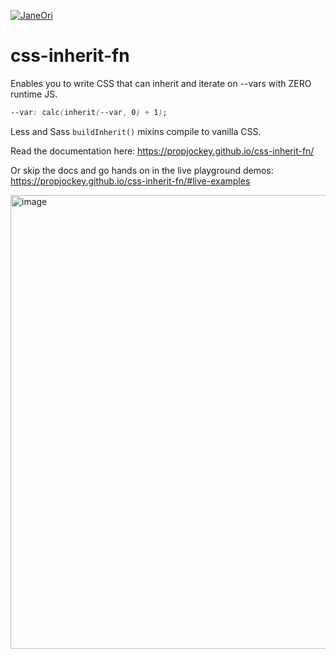 [![JaneOri](https://img.shields.io/badge/JaneOri%20%F0%9F%91%BD-I%20made%20a%20thing!-blueviolet.svg?labelColor=222222)](https://twitter.com/Jane0ri)

# css-inherit-fn
Enables you to write CSS that can inherit and iterate on --vars with ZERO runtime JS.
```css
--var: calc(inherit(--var, 0) + 1);
```
Less and Sass `buildInherit()` mixins compile to vanilla CSS.

Read the documentation here:
https://propjockey.github.io/css-inherit-fn/

Or skip the docs and go hands on in the live playground demos:
https://propjockey.github.io/css-inherit-fn/#live-examples

[<img width="726" alt="image" src="https://user-images.githubusercontent.com/7545075/177216761-a939af28-fdac-475b-be14-6a9682424468.png">](https://propjockey.github.io/css-inherit-fn/#live-examples)
